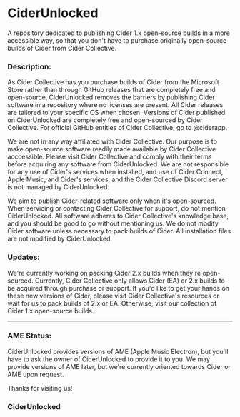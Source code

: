 # CiderUnlocked
A repository dedicated to publishing Cider 1.x open-source builds in a more accessible way, so that you don't have to purchase originally open-source builds of Cider from Cider Collective.

### Description:

As Cider Collective has you purchase builds of Cider from the Microsoft Store rather than through GitHub releases that are completely free and open-source, CiderUnlocked
removes the barriers by publishing Cider software in a repository where no licenses are present. All Cider releases are tailored to your specific OS when chosen. 
Versions of Cider published on CiderUnlocked are completely free and open-sourced by Cider Collective. For official GitHub entities of Cider Collective, go to @ciderapp.

We are not in any way affiliated with Cider Collective. Our purpose is to make open-source software readily made available by Cider Collective acccessible. Please
visit Cider Collective and comply with their terms before acquiring any software from CiderUnlocked. We are not responsible for any use of Cider's services when installed, and use of Cider Connect, Apple Music, and Cider's services, and the Cider Collective Discord server is not managed by CiderUnlocked. 

We aim to publish Cider-related software only when it's open-sourced. When servicing or contacting Cider Collective for support, do not mention CiderUnlocked. All software adheres to Cider Collective's knowledge base, and you should be good to go without mentioning us. We do not modify Cider software unless necessary to pack builds of Cider. All installation files are not modified by CiderUnlocked.

### Updates:

We're currently working on packing Cider 2.x builds when they're open-sourced. Currently, Cider Collective only allows Cider (EA) or 2.x builds to be acquired through purchase or support. If you'd like to get your hands on these new versions of Cider, please visit Cider Collective's resources or wait for us to pack builds of 2.x or EA. Otherwise, visit our collection of Cider 1.x open-source builds. 
_________________________________________________________________________________________________________________________________________________________________________
### AME Status:

CiderUnlocked provides versions of AME (Apple Music Electron), but you'll have to ask the owner of CiderUnlocked to provide it to you. We may provide versions of AME later, but we're currently oriented towards Cider or AME upon request.

Thanks for visiting us! 

### CiderUnlocked
